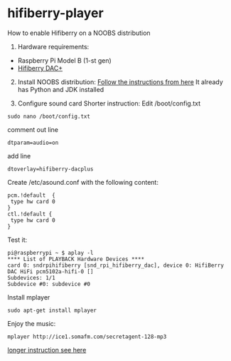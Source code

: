 # hifiberry-player
How to enable Hifiberry on a NOOBS distribution

1) Hardware requirements: 
- Raspberry Pi Model B (1-st gen)
- [Hifiberry DAC+](https://www.hifiberry.com/dacplus/)


2) Install NOOBS distribution:
[Follow the instructions from here](https://www.raspberrypi.org/help/noobs-setup/)
It already has Python and JDK installed


3) Configure sound card 
Shorter instruction:
Edit /boot/config.txt
```
sudo nano /boot/config.txt
```


comment out line 
```
dtparam=audio=on
```

add line
```
dtoverlay=hifiberry-dacplus
```

Create /etc/asound.conf with the following content:
```
pcm.!default  {
 type hw card 0
}
ctl.!default {
 type hw card 0
}
```

Test it:
```
pi@raspberrypi ~ $ aplay -l
**** List of PLAYBACK Hardware Devices ****
card 0: sndrpihifiberry [snd_rpi_hifiberry_dac], device 0: HifiBerry DAC HiFi pcm5102a-hifi-0 []
Subdevices: 1/1
Subdevice #0: subdevice #0
```

Install mplayer
```
sudo apt-get install mplayer
```

Enjoy the music:
```
mplayer http://ice1.somafm.com/secretagent-128-mp3
```

[longer instruction see here](https://www.hifiberry.com/guides/configuring-linux-3-18-x/)
